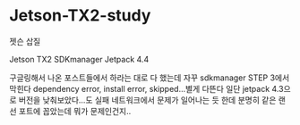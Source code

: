 # Jetson-TX2-study
젯슨 삽질




Jetson TX2
SDKmanager
Jetpack 4.4

구글링해서 나온 포스트들에서 하라는 대로 다 했는데 자꾸 sdkmanager STEP 3에서 막힌다
dependency error, install error, skipped...별게 다뜬다
일단 jetpack 4.3으로 버전을 낮춰보았다...도 실패
네트워크에서 문제가 일어나는 듯 한데 분명히 같은 랜선 포트에 꼽았는데 뭐가 문제인건지..
